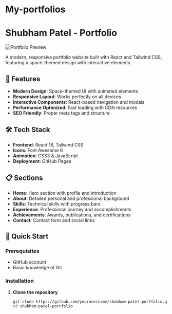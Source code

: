 # My-portfolios

# Shubham Patel - Portfolio

![Portfolio Preview](https://via.placeholder.com/800x400/6366f1/ffffff?text=Shubham+Patel+Portfolio)

A modern, responsive portfolio website built with React and Tailwind CSS, featuring a space-themed design with interactive elements.

## 🚀 Features

- **Modern Design**: Space-themed UI with animated elements
- **Responsive Layout**: Works perfectly on all devices
- **Interactive Components**: React-based navigation and modals
- **Performance Optimized**: Fast loading with CDN resources
- **SEO Friendly**: Proper meta tags and structure

## 🛠️ Tech Stack

- **Frontend**: React 18, Tailwind CSS
- **Icons**: Font Awesome 6
- **Animation**: CSS3 & JavaScript
- **Deployment**: GitHub Pages

## 📋 Sections

- **Home**: Hero section with profile and introduction
- **About**: Detailed personal and professional background
- **Skills**: Technical skills with progress bars
- **Experience**: Professional journey and accomplishments
- **Achievements**: Awards, publications, and certifications
- **Contact**: Contact form and social links

## 🎯 Quick Start

### Prerequisites
- GitHub account
- Basic knowledge of Git

### Installation

1. **Clone the repository**
   ```bash
   git clone https://github.com/yourusername/shubham-patel-portfolio.git
   cd shubham-patel-portfolio
